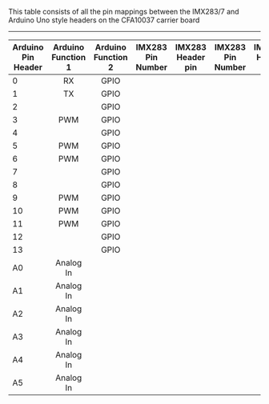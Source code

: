 This table consists of all the pin mappings between the IMX283/7 and Arduino Uno style headers on the CFA10037 carrier board


-------------------------------------------------------------------------------

| Arduino Pin Header | Arduino Function 1 | Arduino Function 2 | IMX283 Pin Number | IMX283 Header pin |  IMX283 Pin Number | IMX283 Header pin|
| -------------------|:------:|:------:|:------:|:------:|:------:|------:|
|0|RX |GPIO | | | | |
|1|TX |GPIO | | | | |
|2| |GPIO | | | | |
|3|PWM |GPIO | | | | |
|4| |GPIO | | | | |
|5|PWM |GPIO | | | | |
|6|PWM |GPIO | | | | |
|7| |GPIO | | | | |
|8| |GPIO | | | | |
|9|PWM |GPIO | | | | |
|10|PWM |GPIO | | | | |
|11|PWM |GPIO | | | | |
|12| |GPIO | | | | |
|13| |GPIO | | | | |
|A0|Analog In | | | | | |
|A1|Analog In | | | | | |
|A2|Analog In | | | | | |
|A3|Analog In | | | | | |
|A4|Analog In | | | | | |
|A5|Analog In | | | | | |
